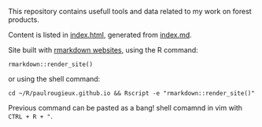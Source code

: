 This repository contains usefull tools and data related to my work on forest products.

Content is listed in [index.html](index.html), generated from [index.md](index.md).


Site built with [rmarkdown websites](http://rmarkdown.rstudio.com/rmarkdown_websites.html), using the R command:

    rmarkdown::render_site()

or using the shell command:

    cd ~/R/paulrougieux.github.io && Rscript -e "rmarkdown::render_site()"

Previous command can be pasted as a bang! shell comamnd 
in vim with `CTRL + R + "`.

